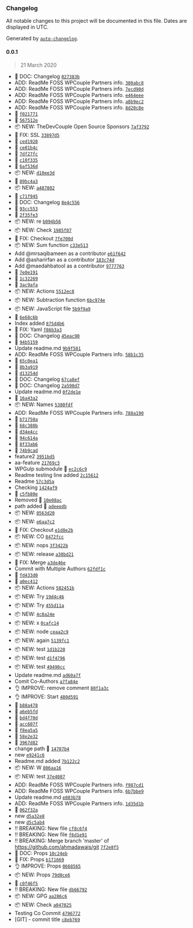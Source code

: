 ### Changelog

All notable changes to this project will be documented in this file. Dates are displayed in UTC.

Generated by [`auto-changelog`](https://github.com/CookPete/auto-changelog).

#### 0.0.1

> 21 March 2020

-  📖 DOC: Changelog [`027383b`](https://github.com/ahmadawais/git/commit/027383be6b363e15ccca5b45a745d2a0936946a5)
- ADD: ReadMe FOSS WPCouple Partners info. [`380abc8`](https://github.com/ahmadawais/git/commit/380abc8d451368b0a9e4df3df8d6376ce0124a61)
- ADD: ReadMe FOSS WPCouple Partners info. [`7ecd90d`](https://github.com/ahmadawais/git/commit/7ecd90d316894adb02d4fc08cbaee06145ebdd62)
- ADD: ReadMe FOSS WPCouple Partners info. [`e464eee`](https://github.com/ahmadawais/git/commit/e464eeeb28711c28113fb8730f2f2c85c7f9743e)
- ADD: ReadMe FOSS WPCouple Partners info. [`a8b9ec2`](https://github.com/ahmadawais/git/commit/a8b9ec20174da655dcd7355adbcfab13611a356d)
- ADD: ReadMe FOSS WPCouple Partners info. [`8d20c8e`](https://github.com/ahmadawais/git/commit/8d20c8e9915781df6e87902493a94f88586a28fa)
-  💯 [`f021771`](https://github.com/ahmadawais/git/commit/f02177190e5a7d5f0168ffe23827f8716578bf08)
-  💯 [`567512e`](https://github.com/ahmadawais/git/commit/567512e4d5600229e91f360cf7d01f42c7d55baa)
- 📦 NEW: TheDevCouple Open Source Sponsors [`7af3792`](https://github.com/ahmadawais/git/commit/7af3792eefe50af89264268d0edd44e376fbf81c)
- 🐛 FIX: SSL [`33897d5`](https://github.com/ahmadawais/git/commit/33897d5d22be568a0cb44f07a5a766de4842fe1d)
-  💯 [`ced1928`](https://github.com/ahmadawais/git/commit/ced19286e9b5cea3bae8b699e1a3341ef59f8e82)
-  💯 [`ce01b4c`](https://github.com/ahmadawais/git/commit/ce01b4ca5f580e5778db9306e283831e62170515)
-  💯 [`7df27fc`](https://github.com/ahmadawais/git/commit/7df27fc4dfbc4b057b638d3be379901f66375b03)
-  💯 [`c10f335`](https://github.com/ahmadawais/git/commit/c10f335e346ce0859281f30751f49d25a9f90edd)
-  💯 [`6af536d`](https://github.com/ahmadawais/git/commit/6af536d67255e52cdfde5761d72c221fbd25e285)
- 📦 NEW: [`d10ee3d`](https://github.com/ahmadawais/git/commit/d10ee3d1c6b322fae5c36b240bd0afb49204363d)
-  💯 [`89bc4a3`](https://github.com/ahmadawais/git/commit/89bc4a3888105efff4c6888953652398623d7fce)
- 📦 NEW: [`a487802`](https://github.com/ahmadawais/git/commit/a4878024c02f1b0139731cf8aa7e3841b6dbcc6d)
-  💯 [`c71f945`](https://github.com/ahmadawais/git/commit/c71f945afe44910352241cf6cc7837fa25cbb479)
-  📖 DOC: Changelog [`8e4c556`](https://github.com/ahmadawais/git/commit/8e4c5568bde5d9975675bc5668424348c9aff420)
-  💯 [`93cc553`](https://github.com/ahmadawais/git/commit/93cc5536cbff5e6476a4127f7626065276dcbe17)
-  💯 [`2f35fe3`](https://github.com/ahmadawais/git/commit/2f35fe39b5c5f379e93f39ffb692939eca1b5a2d)
- 📦 NEW: re [`b094b56`](https://github.com/ahmadawais/git/commit/b094b56d6932ae4d483cc3b029723527b4525b73)
- 📦 NEW: Check [`1985f07`](https://github.com/ahmadawais/git/commit/1985f0780279221cd8135fc3221ea5cac80e9f53)
- 🐛 FIX: Checkout [`7fe700d`](https://github.com/ahmadawais/git/commit/7fe700dfd74179384885d642e2cc591761aebb16)
- 📦 NEW: Sum function [`c33e513`](https://github.com/ahmadawais/git/commit/c33e513113bc8f98d10384748188d0c4457b0d0e)
- Add @mrsaqibameen as a contributor [`e61f642`](https://github.com/ahmadawais/git/commit/e61f642f82864cf54406da9770aad40e9ebbfc13)
- Add @asharirfan as a contributor [`183c74d`](https://github.com/ahmadawais/git/commit/183c74d9772172dc5fe32730cb4c1cb669a3fef7)
- Add @maedahbatool as a contributor [`9777763`](https://github.com/ahmadawais/git/commit/9777763d91002625df744b89cb766e8b96d9108d)
-  💯 [`7e0e191`](https://github.com/ahmadawais/git/commit/7e0e19196a532e04dce4d661690ae7e9a1aa3591)
-  💯 [`1c32269`](https://github.com/ahmadawais/git/commit/1c32269bc3137085760a1696484202f3cd2f2b9a)
-  💯 [`3ac9afa`](https://github.com/ahmadawais/git/commit/3ac9afa1b8466c721568a58a481250a224f9730a)
- 📦 NEW: Actions [`5512ec8`](https://github.com/ahmadawais/git/commit/5512ec86b73b53a1c337671493877a38a1e04785)
- 📦 NEW: Subtraction function [`6bc974e`](https://github.com/ahmadawais/git/commit/6bc974ec51493229e7720eeeb7819c1992b82dd1)
- 📦 NEW: JavaScript file [`5b9f9a9`](https://github.com/ahmadawais/git/commit/5b9f9a98f01ca0401e458ca078db027c570650aa)
-  💯 [`6e68c6b`](https://github.com/ahmadawais/git/commit/6e68c6bec46bd44ca1eb679ce20f3fb44574cd1c)
- Index added [`875d4b6`](https://github.com/ahmadawais/git/commit/875d4b67f721d87413e12367e76b8ab870df9624)
- 🐛 FIX: Yaml [`f86b3a3`](https://github.com/ahmadawais/git/commit/f86b3a37094da5c63468f7c66d088f6f19ca4765)
-  📖 DOC: Changelog [`45eac90`](https://github.com/ahmadawais/git/commit/45eac90594dda987e166e86043bafe2413d470d5)
-  💯 [`94b5159`](https://github.com/ahmadawais/git/commit/94b5159b5c9feda898f516a4daa1880b43ea2415)
- Update readme.md [`9b9f581`](https://github.com/ahmadawais/git/commit/9b9f581e415262b351f414399d8fc1b22de72dae)
- ADD: ReadMe FOSS WPCouple Partners info. [`58b1c35`](https://github.com/ahmadawais/git/commit/58b1c3512dfab88e8cfc089c34402f54987adc35)
-  💯 [`65c0ea1`](https://github.com/ahmadawais/git/commit/65c0ea1be7af5638fd8641945328b2f2f9b14845)
-  💯 [`8b3a919`](https://github.com/ahmadawais/git/commit/8b3a919161aa828967e46fce05496bebb3f2c7de)
-  💯 [`d13254d`](https://github.com/ahmadawais/git/commit/d13254dc952cf0ef6ce41b5d1e916b590d81bc82)
-  📖 DOC: Changelog [`67ca8ef`](https://github.com/ahmadawais/git/commit/67ca8ef4b2ca5a95226a9571f4f45d2fecbb485e)
-  📖 DOC: Changelog [`2a590d7`](https://github.com/ahmadawais/git/commit/2a590d7e0affba37e023db03c203f79dc49a4899)
- Update readme.md [`0f2de1e`](https://github.com/ahmadawais/git/commit/0f2de1e0c759d6327f1c53b0c832122d8f39ae45)
-  💯 [`16a43a2`](https://github.com/ahmadawais/git/commit/16a43a225d48a6fd8bcefad420a43321d0072e26)
- 📦 NEW: Names [`5380fdf`](https://github.com/ahmadawais/git/commit/5380fdfd9f5ea448f759b310775b30274696f9ef)
- ADD: ReadMe FOSS WPCouple Partners info. [`788a190`](https://github.com/ahmadawais/git/commit/788a190ff1d318011acb31e205083ee163496ab1)
-  💯 [`b71750a`](https://github.com/ahmadawais/git/commit/b71750a8f002bfd9e3ca7731efeca27c4c26b317)
-  💯 [`68c380b`](https://github.com/ahmadawais/git/commit/68c380b7a24ede4005a29bb342bab857605eb038)
-  💯 [`d34e4cc`](https://github.com/ahmadawais/git/commit/d34e4cced6c685983025b9e57a2a5a56a6eaa7bc)
-  💯 [`94c614a`](https://github.com/ahmadawais/git/commit/94c614a4093bb728b31741f249fca2b15bda50cd)
-  💯 [`8f33ab6`](https://github.com/ahmadawais/git/commit/8f33ab6a13c678d79123824c91e539f8cdfaf766)
-  💯 [`74b9cad`](https://github.com/ahmadawais/git/commit/74b9cada20fc805b75d0577946fe9eda50159596)
- feature2 [`3951bd5`](https://github.com/ahmadawais/git/commit/3951bd5ae70ef84994ef7e2e942744d1dcd5d1ca)
- aa-feature [`21769c3`](https://github.com/ahmadawais/git/commit/21769c3b76b9a001a3f51d0c0208f30f0357ea75)
- WPGulp submodule 💯 [`ec2c6c9`](https://github.com/ahmadawais/git/commit/ec2c6c9a22cf07e7da6c3f3e21b5fb4f1c97b467)
- Readme testing line added [`2c15612`](https://github.com/ahmadawais/git/commit/2c156124afe9f7428d874514dbd8358604c7491e)
- Readme [`57c3d5a`](https://github.com/ahmadawais/git/commit/57c3d5a3ee20f3bbee5414e824fe737b9dde2b97)
-  Checking [`1424af9`](https://github.com/ahmadawais/git/commit/1424af9099b9b12a632aa2984ed0662b6ce183d0)
-  💯 [`c5fb80e`](https://github.com/ahmadawais/git/commit/c5fb80ea1db298b01b727a3517e583c5e48486e9)
- Removed 💯 [`10e08ac`](https://github.com/ahmadawais/git/commit/10e08ac521d4f23c32b63cfc244a28e0e15039f2)
- path added 💯 [`adeeedb`](https://github.com/ahmadawais/git/commit/adeeedb3177f99b65b7200c29dbff818280a05e8)
- 📦 NEW: [`0563d20`](https://github.com/ahmadawais/git/commit/0563d20e5ac65f797c348a05aa8a3c0fd451de95)
- 📦 NEW: [`e6aa7c2`](https://github.com/ahmadawais/git/commit/e6aa7c278b99d3e2ac7208f4a0e374b766734156)
- 🐛 FIX: Checkout [`e1d8e2b`](https://github.com/ahmadawais/git/commit/e1d8e2b815f0b17f8be63bf16c6aa901df754b34)
- 📦 NEW: CO [`8472fcc`](https://github.com/ahmadawais/git/commit/8472fccd9fd7ee4499f36be07e629f866ff4ef98)
- 📦 NEW: nops [`3f3422b`](https://github.com/ahmadawais/git/commit/3f3422b667d3d38e0542939d7141ae9aed9afc4d)
- 📦 NEW: release [`a30bd21`](https://github.com/ahmadawais/git/commit/a30bd219bd120e5169ec31426346e01f5a70cb3b)
- 🐛 FIX: Merge [`a3de46e`](https://github.com/ahmadawais/git/commit/a3de46e9ce84fdddc006c27a8aaf33d388b97c57)
- Commit with Multiple Authors [`62fdf1c`](https://github.com/ahmadawais/git/commit/62fdf1ccacd3911886bc12bbac5fc9c716773bcc)
-  💯 [`fd433d0`](https://github.com/ahmadawais/git/commit/fd433d0e4745aa9eb7588fa745d8c5ceabbddc36)
-  💯 [`a0ec412`](https://github.com/ahmadawais/git/commit/a0ec41258596d241f6d78975c33a751308ce09f4)
- 📦 NEW: Actions [`582451b`](https://github.com/ahmadawais/git/commit/582451bde1d1b1232e1e6eeb430afd5daf654dd0)
- 📦 NEW: Try [`19d4c46`](https://github.com/ahmadawais/git/commit/19d4c466ff264c3b98533534c260ddcc5e5b81d3)
- 📦 NEW: Try [`455d11a`](https://github.com/ahmadawais/git/commit/455d11ac0d71212a17664f1baeadb440dc6782d3)
- 📦 NEW: [`4c8a24e`](https://github.com/ahmadawais/git/commit/4c8a24eda3e30e8a9a42576042824a2ac822cca8)
- 📦 NEW: x [`0cafc14`](https://github.com/ahmadawais/git/commit/0cafc14721c8d83e91af0acb29707f2d88d98684)
- 📦 NEW: node [`ceaa2c9`](https://github.com/ahmadawais/git/commit/ceaa2c965bed8104d3b9f6ba3f134ebbff769e1f)
- 📦 NEW: again [`5139fc1`](https://github.com/ahmadawais/git/commit/5139fc118a5bfe496bc8ca285659465b66cb51d6)
- 📦 NEW: test [`1d1b220`](https://github.com/ahmadawais/git/commit/1d1b220d9dd9f02e71627128192af833ddee826c)
- 📦 NEW: test [`d1f4796`](https://github.com/ahmadawais/git/commit/d1f4796ddf8ddf7753cad44e9eba959cf1c2eb2a)
- 📦 NEW: test [`49490cc`](https://github.com/ahmadawais/git/commit/49490ccae08a81f355b603c633b8437bf7618288)
- Update readme.md [`ad60a7f`](https://github.com/ahmadawais/git/commit/ad60a7f01394ff2ea1d1374542b847acb403c908)
- Comit Co-Authors [`a7fa84e`](https://github.com/ahmadawais/git/commit/a7fa84e470d4cb43b5cb69646908f2cd4c29fdc7)
- 👌 IMPROVE: remove comment [`80f1a3c`](https://github.com/ahmadawais/git/commit/80f1a3cb78e32ba73ac590b27946bbbb5826f4e9)
- 👌 IMPROVE: Start [`480d591`](https://github.com/ahmadawais/git/commit/480d5911883090e4ef606b469ed5cf9a6f843c2d)
-  💯 [`b88a478`](https://github.com/ahmadawais/git/commit/b88a478372ec55944c605d8e9fe126b58e0322ea)
-  💯 [`a6eb5fd`](https://github.com/ahmadawais/git/commit/a6eb5fd429dc4ad2e67f9a28f6c657b6421999bc)
-  💯 [`bd4f70d`](https://github.com/ahmadawais/git/commit/bd4f70defbe775b364e269f118f466efc30f939b)
-  💯 [`acc607f`](https://github.com/ahmadawais/git/commit/acc607f88cf56f6e57c8d2f303efa4ace9bd0286)
-  💯 [`f8ea5a5`](https://github.com/ahmadawais/git/commit/f8ea5a562bd506c224075cbe872af746fc48d306)
-  💯 [`58e2e32`](https://github.com/ahmadawais/git/commit/58e2e32f5df2d24f2fb6b917de3768adb5fb5873)
-  💯 [`3967d82`](https://github.com/ahmadawais/git/commit/3967d82ac7613ff406e3c2caa4da70ff34077f64)
- change path 💯 [`14787b4`](https://github.com/ahmadawais/git/commit/14787b49f3a7b9ed475b0fd7ee8b6081dcd9cba3)
- new [`e9241c6`](https://github.com/ahmadawais/git/commit/e9241c64fefd374fd25979cc363994063157bb1c)
- Readme.md added [`7b122c2`](https://github.com/ahmadawais/git/commit/7b122c22a8973380e4376dd83bc517c5f808f8c7)
- 📦 NEW: W [`806aa16`](https://github.com/ahmadawais/git/commit/806aa16bf88de3d3445014f94f682ceff7fae718)
- 📦 NEW: test [`37e4087`](https://github.com/ahmadawais/git/commit/37e4087c027af937a3101c72a86f47dc83af009c)
- ADD: ReadMe FOSS WPCouple Partners info. [`f987cd1`](https://github.com/ahmadawais/git/commit/f987cd1ee1074ef9e3fa07b608e35b32f716a695)
- ADD: ReadMe FOSS WPCouple Partners info. [`6b7bbe9`](https://github.com/ahmadawais/git/commit/6b7bbe998ea780fe877e5ea8327c9ad6e63a638b)
- Update readme.md [`e803b78`](https://github.com/ahmadawais/git/commit/e803b78b1fb14d20b7232f2a26428dc9be903629)
- ADD: ReadMe FOSS WPCouple Partners info. [`1d35d1b`](https://github.com/ahmadawais/git/commit/1d35d1bf4b4d2d984cfa0819aad2bb2a2dd37a34)
-  💯 [`062f32a`](https://github.com/ahmadawais/git/commit/062f32aa058cdd9adcb4d0a0adbde98edcee6487)
- new [`d5a32e8`](https://github.com/ahmadawais/git/commit/d5a32e8b8b5e26785cdbd696115fc0e5ab38dc98)
- new [`d5c5ab4`](https://github.com/ahmadawais/git/commit/d5c5ab470f817972c4934a146a59119b9ead0db8)
- ‼️ BREAKING: New file [`cf8c6f4`](https://github.com/ahmadawais/git/commit/cf8c6f43c7256ee4bca326a56c7831e645cb2e66)
- ‼ BREAKING: New file [`f6d1e91`](https://github.com/ahmadawais/git/commit/f6d1e91b5b40d32d132c6e8a59ceeb2f3b04e280)
- ‼ BREAKING: Merge branch 'master' of https://github.com/ahmadawais/git [`7f2e8f5`](https://github.com/ahmadawais/git/commit/7f2e8f5c1be6e59ae3734575d6cbe11292a3f39d)
- 📖 DOC: Props [`10c24eb`](https://github.com/ahmadawais/git/commit/10c24eb9aaa6f7d9fa06ba91ba0015cf27ce5c90)
- 🐛 FIX: Props [`b171669`](https://github.com/ahmadawais/git/commit/b171669501119e0fbb008231d0e7648e3c89f6a6)
- 👌 IMPROVE: Props [`0668565`](https://github.com/ahmadawais/git/commit/06685657036b982ffdbfbb40e7348c04ad1207bc)
- 📦 NEW: Props [`79d0ce6`](https://github.com/ahmadawais/git/commit/79d0ce6a2ff73d8900ebb1d166a37512d94e7e1c)
-  💯 [`c0f46f5`](https://github.com/ahmadawais/git/commit/c0f46f5db3abb71819a35078edaf954ae01d3b8b)
- ‼ BREAKING: New file [`db66792`](https://github.com/ahmadawais/git/commit/db667922498ef5e7f20c7363aedf4d79498031e7)
- 📦 NEW: GPG [`aa286c6`](https://github.com/ahmadawais/git/commit/aa286c61ffa2786631dbf0c24a3ff8f30352a22d)
- 📦 NEW: Check [`a047025`](https://github.com/ahmadawais/git/commit/a04702528afafe5da3d5022d7b66b832f862f94a)
- Testing Co Commit [`4796772`](https://github.com/ahmadawais/git/commit/4796772a3f66006939ac2ee7c65cab599afdc283)
- [GIT] - commit title [`c8eb769`](https://github.com/ahmadawais/git/commit/c8eb7693e7252fc7faa7c5a187bb5dd00737596b)
